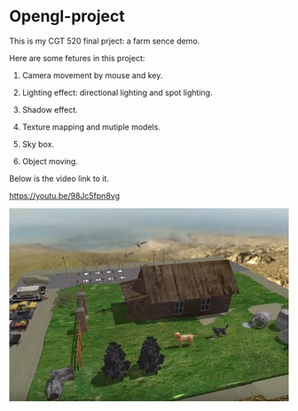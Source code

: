 # Opengl-project

This is my CGT 520 final prject: a farm sence demo. 

Here are some fetures in this project:

1. Camera movement by mouse and key.

2. Lighting effect: directional lighting and spot lighting.

3. Shadow effect.

4. Texture mapping and mutiple models.

5. Sky box.

6. Object moving.


Below is the video link to it.

https://youtu.be/98Jc5fpn8vg

![image](https://github.com/chuzcjoe/Opengl-project/raw/master/images/farm.png)
